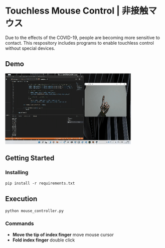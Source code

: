 # Touchless Mouse Control | 非接触マウス
Due to the effects of the COVID-19, people are becoming more sensitive to contact.
This respository includes programs to enable touchless control without special devices.

## Demo
![Demo](demo.gif)

## Getting Started
### Installing
```
pip install -r requirements.txt
```

## Execution
```
python mouse_controller.py
```

### Commands
- **Move the tip of index finger** move mouse cursor
- **Fold index finger** double click 